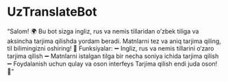 # UzTranslateBot
“Salom! 🌍 Bu bot sizga ingliz, rus va nemis tillaridan o’zbek tiliga va aksincha tarjima qilishda yordam beradi. Matnlarni tez va aniq tarjima qiling, til bilimingizni oshiring! 🔄 Funksiyalar:
 ➖ Ingliz, rus va nemis tillarini o‘zaro tarjima qilish ➖ Matnlarni istalgan tilga bir necha soniya ichida tarjima qilish ➖ Foydalanish uchun qulay va oson interfeys Tarjima qilish endi juda oson! 📖”
